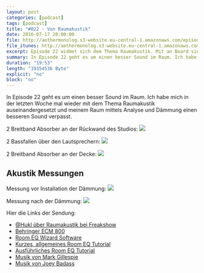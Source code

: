 ```yaml
---
layout: post
categories: [podcast]
tags: [podcast]
title: "#022 - Von Raumakustik"
date: 2016-07-17 20:00:00
file: http://aethermonolog.s3-website.eu-central-1.amazonaws.com/episodes/aethermonolog-022.mp3
file_itunes: http://aethermonolog.s3-website.eu-central-1.amazonaws.com/episserodes/aethermonolog-022.m4a
excerpt: Episode 22 widmet sich dem Thema Raumakustik. Mit an Board sind ein paar Vorher/Nachher Hörbeispiele aus meinem neuen Studio.
summary: In Episode 22 geht es um einen besser Sound im Raum. Ich habe mich in der letzten Woche mal wieder mit dem Thema Raumakustik auseinandergesetzt und meinem Raum mittels Analyse und Dämmung einen besseren Sound verpasst. Hier die Links der Sendung<br /> <a href="http://freakshow.fm/page/2#t=1:58:56.457">@Hukl über Raumakustik bei Freakshow</a>, <a href="http://www.thomann.de/de/behringer_ecm_8000.htm?ref=search_prv_1_2">Behringer ECM 800</a>, <a href="http://www.roomeqwizard.com/">Room EQ Wizard Software</a>, <a href="https://www.youtube.com/watch?v=e4uSR3cUUSY">Kurzes Room EQ Wizard Tutorial</a>, <a href="https://www.youtube.com/watch?v=lM99RB4gt8o">Ausführliches Room EQ Wizard Tutorial</a>, <a href="http://gillespie.de/">"Light at the End" von Mark Gillespie</a>, <a href="https://itunes.apple.com/de/artist/joey-bada$$/id577261450">Paper Trails von Joey Badass</a>. Die Bilder zur Sendung findest du auf <a href="http://aethermonolog.de">aethermonolog.de</a>
duration: "19:53"
length: "19354536 Byte"
explicit: "no"
block: "no"
---
```


In Episode 22 geht es um einen besser Sound im Raum. Ich habe mich in der letzten Woche mal wieder mit dem Thema Raumakustik auseinandergesetzt und meinem Raum mittels Analyse und Dämmung einen besseren Sound verpasst.

2 Breitband Absorber an der Rückwand des Studios:
![]({{site.url}}/images/content/aem022-wand.jpg)

2 Bassfallen über den Lautsprechern:
![]({{site.url}}/images/content/aem022-bassfalle.jpg)

2 Breitband Absorber an der Decke:
![]({{site.url}}/images/content/aem022-decke.jpg)

## Akustik Messungen

Messung vor Installation der Dämmung:
![]({{site.url}}/images/content/aem022-messung-vorher.png)

Messung nach der Dämmung:
![]({{site.url}}/images/content/aem022-messung-nachher.png)


Hier die Links der Sendung:

* [@Hukl über Raumakustik bei Freakshow](http://freakshow.fm/page/2#t=1:58:56.457)
* [Behringer ECM 800](http://www.thomann.de/de/behringer_ecm_8000.htm?ref=search_prv_1_2)
* [Room EQ Wizard Software](http://www.roomeqwizard.com/)
* [Kurzes, allgemeines Room EQ Tutorial](https://www.youtube.com/watch?v=e4uSR3cUUSY)
* [Ausführliches Room EQ Tutorial](https://www.youtube.com/watch?v=lM99RB4gt8o)
* [Musik von Mark Gillespie](http://gillespie.de/)
* [Musik von Joey Badass](https://itunes.apple.com/de/artist/joey-bada$$/id577261450)
